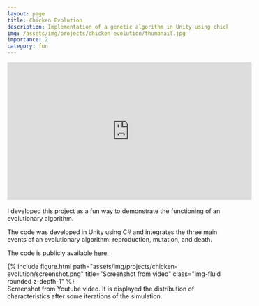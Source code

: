 ```yaml
---
layout: page
title: Chicken Evolution
description: Implementation of a genetic algorithm in Unity using chickens.
img: /assets/img/projects/chicken-evolution/thumbnail.jpg
importance: 2
category: fun
---
```


<center>
<iframe width="560" height="315" src="https://www.youtube.com/embed/aLyVMc-QVPY" title="YouTube video player" frameborder="0" allow="accelerometer; autoplay; clipboard-write; encrypted-media; gyroscope; picture-in-picture" allowfullscreen></iframe>
</center>

<br>
I developed this project as a fun way to demonstrate the functioning of an evolutionary algorithm.

The code was developed in Unity using C# and integrates the three main events of an evolutionary algorithm: reproduction, mutation, and death.

The code is publicly available [here](https://github.com/afonsocraposo/Chicken-Evolution).

<div class="row">
    <div class="col-sm mt-3 mt-md-0">
        {% include figure.html path="assets/img/projects/chicken-evolution/screenshot.png" title="Screenshot from video" class="img-fluid rounded z-depth-1" %}
    </div>
</div>
<div class="caption">
    Screenshot from Youtube video. It is displayed the distribution of characteristics after some iterations of the simulation.
</div>
